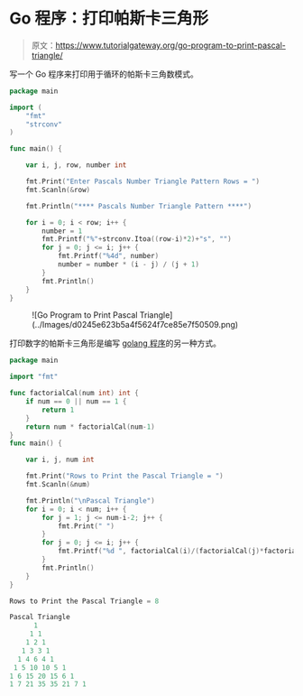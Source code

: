 # Go 程序：打印帕斯卡三角形

> 原文：<https://www.tutorialgateway.org/go-program-to-print-pascal-triangle/>

写一个 Go 程序来打印用于循环的帕斯卡三角数模式。

```go
package main

import (
	"fmt"
	"strconv"
)

func main() {

	var i, j, row, number int

	fmt.Print("Enter Pascals Number Triangle Pattern Rows = ")
	fmt.Scanln(&row)

	fmt.Println("**** Pascals Number Triangle Pattern ****")

	for i = 0; i < row; i++ {
		number = 1
		fmt.Printf("%"+strconv.Itoa((row-i)*2)+"s", "")
		for j = 0; j <= i; j++ {
			fmt.Printf("%4d", number)
			number = number * (i - j) / (j + 1)
		}
		fmt.Println()
	}
}
```

<figure class="wp-block-image size-large">![Go Program to Print Pascal Triangle](../Images/d0245e623b5a4f5624f7ce85e7f50509.png)</figure>

打印数字的帕斯卡三角形是编写 [golang 程序](https://www.tutorialgateway.org/go-programs/)的另一种方式。

```go
package main

import "fmt"

func factorialCal(num int) int {
	if num == 0 || num == 1 {
		return 1
	}
	return num * factorialCal(num-1)
}
func main() {

	var i, j, num int

	fmt.Print("Rows to Print the Pascal Triangle = ")
	fmt.Scanln(&num)

	fmt.Println("\nPascal Triangle")
	for i = 0; i < num; i++ {
		for j = 1; j <= num-i-2; j++ {
			fmt.Print(" ")
		}
		for j = 0; j <= i; j++ {
			fmt.Printf("%d ", factorialCal(i)/(factorialCal(j)*factorialCal(i-j)))
		}
		fmt.Println()
	}
}
```

```go
Rows to Print the Pascal Triangle = 8

Pascal Triangle
      1 
     1 1 
    1 2 1 
   1 3 3 1 
  1 4 6 4 1 
 1 5 10 10 5 1 
1 6 15 20 15 6 1 
1 7 21 35 35 21 7 1 
```